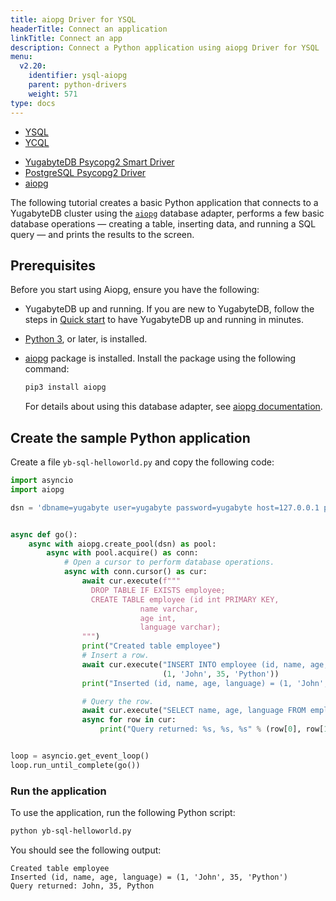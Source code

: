 ```yaml
---
title: aiopg Driver for YSQL
headerTitle: Connect an application
linkTitle: Connect an app
description: Connect a Python application using aiopg Driver for YSQL
menu:
  v2.20:
    identifier: ysql-aiopg
    parent: python-drivers
    weight: 571
type: docs
---
```


<ul class="nav nav-tabs-alt nav-tabs-yb">
  <li class="active">
    <a href="../yugabyte-psycopg2/" class="nav-link">
      YSQL
    </a>
  </li>
  <li>
    <a href="../ycql/" class="nav-link">
      YCQL
    </a>
  </li>
</ul>

<ul class="nav nav-tabs-alt nav-tabs-yb">

  <li >
    <a href="../yugabyte-psycopg2" class="nav-link">
      <i class="icon-postgres" aria-hidden="true"></i>
      YugabyteDB Psycopg2 Smart Driver
    </a>
  </li>

  <li >
    <a href="../postgres-psycopg2" class="nav-link">
      <i class="icon-postgres" aria-hidden="true"></i>
      PostgreSQL Psycopg2 Driver
    </a>
  </li>

  <li >
    <a href="../aiopg" class="nav-link active">
      <i class="icon-postgres" aria-hidden="true"></i>
      aiopg
    </a>
  </li>

</ul>

The following tutorial creates a basic Python application that connects to a YugabyteDB cluster using the [`aiopg`](https://aiopg.readthedocs.io/en/stable/) database adapter, performs a few basic database operations — creating a table, inserting data, and running a SQL query — and prints the results to the screen.

## Prerequisites

Before you start using Aiopg, ensure you have the following:

- YugabyteDB up and running. If you are new to YugabyteDB, follow the steps in [Quick start](/preview/quick-start/linux/) to have YugabyteDB up and running in minutes.
- [Python 3](https://www.python.org/downloads/), or later, is installed.
- [aiopg](https://aiopg.readthedocs.io/en/stable/) package is installed. Install the package using the following command:

    ```sh
    pip3 install aiopg
    ```

    For details about using this database adapter, see [aiopg documentation](https://aiopg.readthedocs.io/en/stable/).

## Create the sample Python application

Create a file `yb-sql-helloworld.py` and copy the following code:

```python
import asyncio
import aiopg

dsn = 'dbname=yugabyte user=yugabyte password=yugabyte host=127.0.0.1 port=5433'


async def go():
    async with aiopg.create_pool(dsn) as pool:
        async with pool.acquire() as conn:
            # Open a cursor to perform database operations.
            async with conn.cursor() as cur:
                await cur.execute(f"""
                  DROP TABLE IF EXISTS employee;
                  CREATE TABLE employee (id int PRIMARY KEY,
                             name varchar,
                             age int,
                             language varchar);
                """)
                print("Created table employee")
                # Insert a row.
                await cur.execute("INSERT INTO employee (id, name, age, language) VALUES (%s, %s, %s, %s)",
                                  (1, 'John', 35, 'Python'))
                print("Inserted (id, name, age, language) = (1, 'John', 35, 'Python')")

                # Query the row.
                await cur.execute("SELECT name, age, language FROM employee WHERE id = 1")
                async for row in cur:
                    print("Query returned: %s, %s, %s" % (row[0], row[1], row[2]))


loop = asyncio.get_event_loop()
loop.run_until_complete(go())
```

### Run the application

To use the application, run the following Python script:

```sh
python yb-sql-helloworld.py
```

You should see the following output:

```output
Created table employee
Inserted (id, name, age, language) = (1, 'John', 35, 'Python')
Query returned: John, 35, Python
```
